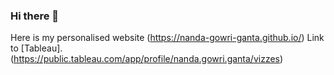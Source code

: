 ### Hi there 👋

Here is my personalised website (https://nanda-gowri-ganta.github.io/)
Link to [Tableau].(https://public.tableau.com/app/profile/nanda.gowri.ganta/vizzes)

<!--
**Nanda-Gowri-Ganta/Nanda-Gowri-Ganta** is a ✨ _special_ ✨ repository because its `README.md` (this file) appears on your GitHub profile.
Here are some ideas to get you started:

- 🔭 I’m currently working on Tableau
- 🌱 I’m currently learning ...
- 👯 I’m looking to collaborate on ...
- 🤔 I’m looking for help with ...
- 💬 Ask me about ...
- 📫 How to reach me: ...
- 😄 Pronouns: ...
- ⚡ Fun fact: ...
-->
